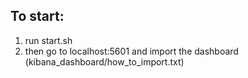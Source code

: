 ## To start:
1. run start.sh
2. then go to localhost:5601 and import the dashboard (kibana_dashboard/how_to_import.txt)
